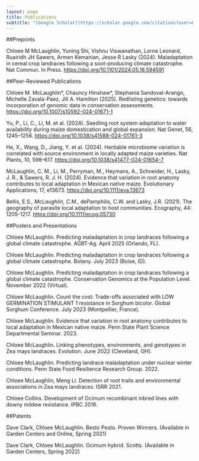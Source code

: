 ```yaml
---
layout: page
title: Publications
subtitle: "[Google Scholar](https://scholar.google.com/citations?user=KEdGiqcAAAAJ) | [ORCiD](https://orcid.org/0000-0002-6345-6764)"
---
```


##Preprints

Chloee M McLaughlin, Yuning Shi, Vishnu Viswanathan, Lorne Leonard, Ruairidh JH Sawers, Armen Kemanian, Jesse R Lasky (2024). Maladaptation in cereal crop landraces following a soot-producing climate catastrophe. Nat Commun. In Press. https://doi.org/10.1101/2024.05.18.594591

##Peer-Reviewed Publications

Chloee M. McLaughlin*, Chauncy Hinshaw*, Stephania Sandoval-Arango, Michelle Zavala-Paez, Jill A. Hamilton (2025). Redlisting genetics: towards incorporation of genomic data in conservation assessments. https://doi.org/10.1007/s10592-024-01671-1

Yu, P., Li, C., Li, M. et al. (2024). Seedling root system adaptation to water availability during maize domestication and global expansion. Nat Genet, 56, 1245–1256. https://doi.org/10.1038/s41588-024-01761-3

He, X., Wang, D., Jiang, Y. et al. (2024). Heritable microbiome variation is correlated with source environment in locally adapted maize varieties. Nat Plants, 10, 598–617. https://doi.org/10.1038/s41477-024-01654-7

McLaughlin, C. M., Li, M., Perryman, M., Heymans, A., Schneider, H., Lasky, J. R., & Sawers, R. J. H. (2024). Evidence that variation in root anatomy contributes to local adaptation in Mexican native maize. Evolutionary Applications, 17, e13673. https://doi.org/10.1111/eva.13673

Bellis, E.S.*, McLaughlin, C.M.*, dePamphilis, C.W. and Lasky, J.R. (2021). The geography of parasite local adaptation to host communities. Ecography, 44: 1205-1217. https://doi.org/10.1111/ecog.05730

##Posters and Presentations

Chloee McLaughlin. Predicting maladaptation in crop landraces following a global climate catastrophe. AGBT-Ag. April 2025 (Orlando, FL).

Chloee McLaughlin. Predicting maladaptation in crop landraces following a global climate catastrophe. Botany. July 2023 (Boise, ID).

Chloee McLaughlin. Predicting maladaptation in crop landraces following a global climate catastrophe. Conservation Genomics at the Population Level. November 2022 (Virtual).

Chloee McLaughlin. Count the cost: Trade-offs associated with LOW GERMINATION STIMULANT 1 resistance in Sorghum bicolor. Global Sorghum Conference. July 2023 (Montpellier, France).

Chloee McLaughlin. Evidence that variation in root anatomy contributes to local adaptation in Mexican native maize. Penn State Plant Science Departmental Seminar. 2023.

Chloee McLaughlin. Linking phenotypes, environments, and genotypes in Zea mays landraces. Evolution. June 2022 (Cleveland, OH).

Chloee McLaughlin. Predicting landrace maladaptation under nuclear winter conditions. Penn State Food Resilience Research Group. 2022.

Chloee McLaughlin, Meng Li. Detection of root traits and environmental associations in Zea mays landraces. ISRR 2021.

Chloee Collins. Development of Ocimum recombinant inbred lines with downy mildew resistance. IPBC 2018.

##Patents

Dave Clark, Chloee McLaughlin. Besto Pesto. Proven Winners. (Available in Garden Centers and Online, Spring 2021)

Dave Clark, Chloee McLaughlin. Ocimum hybrid. Scotts. (Available in Garden Centers, Spring 2022)
